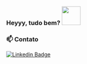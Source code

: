 ### Heyyy, tudo bem? <img src='https://media.giphy.com/media/lRLzrbhmh5pFf4jOga/giphy.gif' width='50'>



### 📫 Contato
[![Linkedin Badge](https://img.shields.io/badge/-linkedIn-blue?style=flat-square&logo=Linkedin&logoColor=white&link=https://www.linkedin.com/in/https://www.linkedin.com/in/naylasouzaribeiro//)](https://www.linkedin.com/in/naylasouzaribeiro/)
